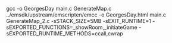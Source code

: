 gcc -o GeorgesDay main.c GenerateMap.c
../emsdk/upstream/emscripten/emcc -o GeorgesDay.html  main.c GenerateMap_2.c  -sSTACK_SIZE=5MB -sEXIT_RUNTIME=1 -sEXPORTED_FUNCTIONS=_showRoom,_initiateGame -sEXPORTED_RUNTIME_METHODS=ccall,cwrap
